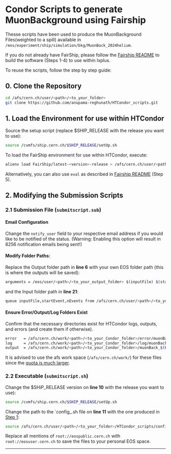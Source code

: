 
# Condor Scripts to generate MuonBackground using Fairship

Thesse scripts have been used to produce the MuonBackground Files(weighted to a spill) available in `/eos/experiment/ship/simulation/bkg/MuonBack_2024helium`. 

If you do not already have FairShip, please follow the [Fairship README](https://github.com/ShipSoft/FairShip?tab=readme-ov-file#build-instructions-using-cvmfs) to build the software (Steps 1-4) to use within lxplus.

To reuse the scripts, follow the step by step guide:

## 0. Clone the Repository

```bash
cd /afs/cern.ch/user/<path>/<to_your_folder>
git clone https://github.com/anupama-reghunath/HTCondor_scripts.git
```

## 1. Load the Environment for use within HTCondor

Source the setup script (replace \$SHIP_RELEASE with the release you want to use):
```bash
source /cvmfs/ship.cern.ch/$SHIP_RELEASE/setUp.sh
```
To load the FairShip environment for use within HTCondor, execute:
```bash
alienv load FairShip/latest-<version>-release > /afs/cern.ch/user/<path>/<to_your_folder>/HTCondor_scripts/config_<version>.sh
```
Alternatively, you can also use `eval` as described in [Fairship README](https://github.com/ShipSoft/FairShip?tab=readme-ov-file#build-instructions-using-cvmfs) (Step 5).

## 2. Modifying the Submission Scripts

### 2.1  Submission File (`submitscript.sub`)

#### Email Configuration
Change the `notify_user` field to your respective email address if you would like to be notified of the status. 
(Warning: Enabling this option will result in 8256 notification emails being sent!)

#### Modify Folder Paths:

Replace the Output folder path in **line 6** with your own EOS folder path (this is where the outputs will be saved):
```bash
arguments = /eos/user/<path>/<to_your_output_folder> $(inputFile) $(startEvent) $(nEvents) $(Process) $(ClusterId) 
```
and the Input folder path in **line 21**:
```bash
queue inputFile,startEvent,nEvents from /afs/cern.ch/user/<path>/<to_your_folder>/HTCondor_scripts/MuonBack/inputfile_list_1spill.txt
```

#### Ensure Error/Output/Log Folders Exist

Confirm that the necessary directories exist for HTCondor logs, outputs, and errors (and create them if otherwise).
```bash
error   = /afs/cern.ch/work/<path>/<to_your_Condor_folder>/error/muonBack_$(Process).err
log     = /afs/cern.ch/work/<path>/<to_your_Condor_folder>/log/muonBack_$(Process).log
output  = /afs/cern.ch/work/<path>/<to_your_Condor_folder>/muonBack_$(Process).out
```
It is advised to use the afs work space (`/afs/cern.ch/work/`) for these files since the [quota is much larger](https://resources.web.cern.ch/resources/Manage/ListServices.aspx).
### 2.2 Executable (`submitscript.sh`)

Change the \$SHiP_RELEASE version on **line 10** with the release you want to use):
```bash
source /cvmfs/ship.cern.ch/$SHIP_RELEASE/setUp.sh
```
Change the path to the `config_<version>.sh file on **line 11** with the one produced in [Step 1](https://github.com/anupama-reghunath/HTCondor_scripts/new/main/MuonBack#1-load-the-environment-for-use-within-htcondor):
```bash
source /afs/cern.ch/user/<path>/<to_your_folder>/HTCondor_scripts/config_<version>.sh
```
Replace all mentions of  `root://eospublic.cern.ch` with `root://eosuser.cern.ch` to save the files to your personal EOS space.

---



